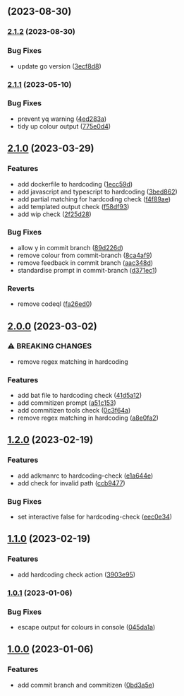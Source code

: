 ## [](https://github.com/aps831/trunk-io-plugins/compare/v2.1.2...v) (2023-08-30)

### [2.1.2](https://github.com/aps831/trunk-io-plugins/compare/v2.1.1...v2.1.2) (2023-08-30)


### Bug Fixes

* update go version ([3ecf8d8](https://github.com/aps831/trunk-io-plugins/commit/3ecf8d8a96d4c85ed789a96563958084e33ba715))

### [2.1.1](https://github.com/aps831/trunk-io-plugins/compare/v2.1.0...v2.1.1) (2023-05-10)


### Bug Fixes

* prevent yq warning ([4ed283a](https://github.com/aps831/trunk-io-plugins/commit/4ed283ab6c4b85af919a17004e876ca8bf5df119))
* tidy up colour output ([775e0d4](https://github.com/aps831/trunk-io-plugins/commit/775e0d4ef463b85881919117a0bff7c3bedc8ad3))

## [2.1.0](https://github.com/aps831/trunk-io-plugins/compare/v2.0.0...v2.1.0) (2023-03-29)


### Features

* add dockerfile to hardcoding ([1ecc59d](https://github.com/aps831/trunk-io-plugins/commit/1ecc59da087e6ba39ce716c222a3b561bc518888))
* add javascript and typescript to hardcoding ([3bed862](https://github.com/aps831/trunk-io-plugins/commit/3bed86250ae0ede0599564f6d351cc9ce08ee961))
* add partial matching for hardcoding check ([f4f89ae](https://github.com/aps831/trunk-io-plugins/commit/f4f89aeed8861f8f7a38b561fde5fcca6f019f1f))
* add templated output check ([f58df93](https://github.com/aps831/trunk-io-plugins/commit/f58df93b2dc8984c72a26ade2a1579cbb0719c40))
* add wip check ([2f25d28](https://github.com/aps831/trunk-io-plugins/commit/2f25d282be571c4151562f01df51ebfc51a71aba))


### Bug Fixes

* allow y in commit branch ([89d226d](https://github.com/aps831/trunk-io-plugins/commit/89d226da709a901934891c17f40bd7952331c228))
* remove colour from commit-branch ([8ca4af9](https://github.com/aps831/trunk-io-plugins/commit/8ca4af9204a973bebdf00aeef2f4987374d1ec9c))
* remove feedback in commit branch ([aac348d](https://github.com/aps831/trunk-io-plugins/commit/aac348d65ed6140e01e31cc0b02e15f89c27b189))
* standardise prompt in commit-branch ([d371ec1](https://github.com/aps831/trunk-io-plugins/commit/d371ec11a500e6bf9d21eb200b5d5a0f20c77787))


### Reverts

* remove codeql ([fa26ed0](https://github.com/aps831/trunk-io-plugins/commit/fa26ed0634e0a6c5d40e2d05cd00e26af31d6200))

## [2.0.0](https://github.com/aps831/trunk-io-plugins/compare/v1.2.0...v2.0.0) (2023-03-02)


### ⚠ BREAKING CHANGES

* remove regex matching in hardcoding

### Features

* add bat file to hardcoding check ([41d5a12](https://github.com/aps831/trunk-io-plugins/commit/41d5a12034310cc22cf428c688f66866fb8f6ea9))
* add commitizen prompt ([a51c153](https://github.com/aps831/trunk-io-plugins/commit/a51c153d5d9939fb1ed0bff73b27c5596febb906))
* add commitizen tools check ([0c3f64a](https://github.com/aps831/trunk-io-plugins/commit/0c3f64a32303e9c7f268f9e39520c5ecdf5edfd7))
* remove regex matching in hardcoding ([a8e0fa2](https://github.com/aps831/trunk-io-plugins/commit/a8e0fa253137284fc93a92595a9490b76bbcdc32))

## [1.2.0](https://github.com/aps831/trunk-io-plugins/compare/v1.1.0...v1.2.0) (2023-02-19)


### Features

* add adkmanrc to hardcoding-check ([e1a644e](https://github.com/aps831/trunk-io-plugins/commit/e1a644e45108ba4bee61c2891ceb8af843fcddbc))
* add check for invalid path ([ccb9477](https://github.com/aps831/trunk-io-plugins/commit/ccb94774d3753323d29ba9743cb8bf859c5ef084))


### Bug Fixes

* set interactive false for hardcoding-check ([eec0e34](https://github.com/aps831/trunk-io-plugins/commit/eec0e349efe05b1acad92d35798861a45351b19c))

## [1.1.0](https://github.com/aps831/trunk-io-plugins/compare/v1.0.1...v1.1.0) (2023-02-19)


### Features

* add hardcoding check action ([3903e95](https://github.com/aps831/trunk-io-plugins/commit/3903e957bbe91c136fa845aa0748c2f9ae003e29))

### [1.0.1](https://github.com/aps831/trunk-io-plugins/compare/v1.0.0...v1.0.1) (2023-01-06)


### Bug Fixes

* escape output for colours in console ([045da1a](https://github.com/aps831/trunk-io-plugins/commit/045da1a2d0956d201813ff2fb61e66630a8e6725))

## [1.0.0](https://github.com/aps831/trunk-io-plugins/compare/0bd3a5ea7006d151109cec879796bafd53bd1f76...v1.0.0) (2023-01-06)


### Features

* add commit branch and commitizen ([0bd3a5e](https://github.com/aps831/trunk-io-plugins/commit/0bd3a5ea7006d151109cec879796bafd53bd1f76))

